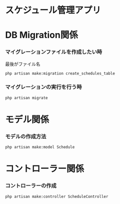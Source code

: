 スケジュール管理アプリ
====


# DB Migration関係

### マイグレーションファイルを作成したい時

最後がファイル名
```bash
php artisan make:migration create_schedules_table
```

### マイグレーションの実行を行う時

```bash
php artisan migrate
```

# モデル関係

### モデルの作成方法

```bash
php artisan make:model Schedule
```


# コントローラー関係

### コントローラーの作成
```bash
php artisan make:controller ScheduleController
```
